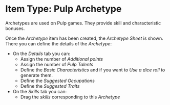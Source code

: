 # Item Type: Pulp Archetype

Archetypes are used on Pulp games. They provide skill and characteristic bonuses.

Once the _Archetype_ item has been created, the _Archetype Sheet_ is shown.
There you can define the details of the _Archetype_:

- On the _Details_ tab you can:
  - Assign the number of _Additional points_
  - Assign the number of _Pulp Talents_
  - Define the _Basic Characteristics_ and if you want to _Use a dice roll_ to generate them.
  - Define the _Suggested Occupations_
  - Define the _Suggested Traits_
- On the _Skills_ tab you can:
  - Drag the _skills_ corresponding to this _Archetype_

